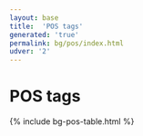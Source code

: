 ```yaml
---
layout: base
title:  'POS tags'
generated: 'true'
permalink: bg/pos/index.html
udver: '2'
---
```


# POS tags

{% include bg-pos-table.html %}
